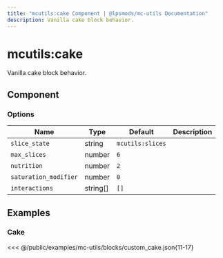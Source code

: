 ```yaml
---
title: "mcutils:cake Component | @lpsmods/mc-utils Documentation"
description: Vanilla cake block behavior.
---
```


# mcutils:cake

Vanilla cake block behavior.

## Component

### Options

| Name                  | Type     | Default          | Description |
| --------------------- | -------- | ---------------- | ----------- |
| `slice_state`         | string   | `mcutils:slices` |             |
| `max_slices`          | number   | `6`              |             |
| `nutrition`           | number   | `2`              |             |
| `saturation_modifier` | number   | `0`              |             |
| `interactions`        | string[] | `[]`             |             |

## Examples

### Cake

<<< @/public/examples/mc-utils/blocks/custom_cake.json{11-17}

